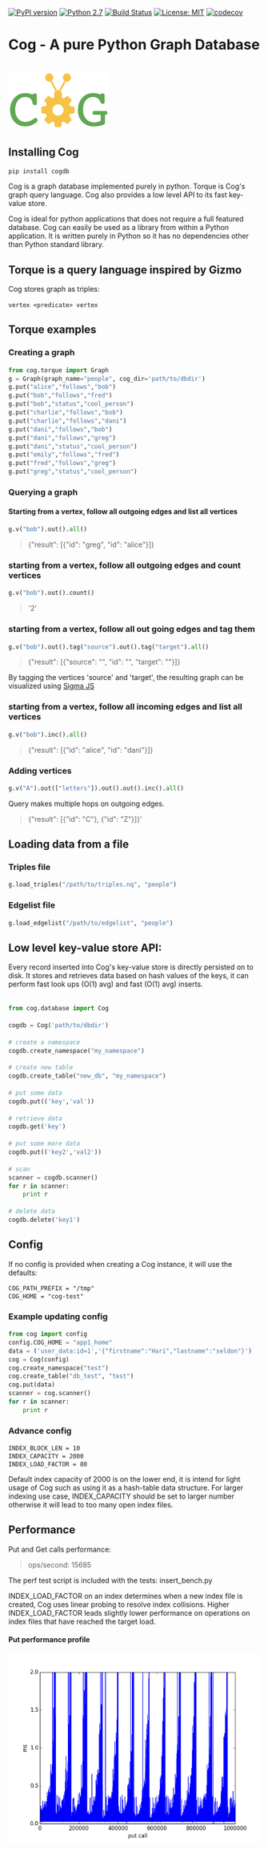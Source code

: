 [![PyPI version](https://badge.fury.io/py/cogdb.svg)](https://badge.fury.io/py/cogdb) [![Python 2.7](https://img.shields.io/badge/python-2.7-blue.svg)](https://www.python.org/downloads/release/python-270)
 [![Build Status](https://travis-ci.org/arun1729/cog.svg?branch=master)](https://travis-ci.org/arun1729/cog) [![License: MIT](https://img.shields.io/badge/License-MIT-yellow.svg)](https://opensource.org/licenses/MIT) [![codecov](https://codecov.io/gh/arun1729/cog/branch/master/graph/badge.svg)](https://codecov.io/gh/arun1729/cog)

# Cog - A pure Python Graph Database
# ![ScreenShot](/cog-logo.png)


## Installing Cog
```
pip install cogdb
```
Cog is a graph database implemented purely in python. Torque is Cog's graph query language. Cog also provides a low level API to its fast key-value store.

Cog is ideal for python applications that does not require a full featured database. Cog can easily be used as a library from within a Python application. It is written purely in Python so it has no dependencies other than Python standard library.

## Torque is a query language inspired by Gizmo
Cog stores graph as triples:

  ```vertex <predicate> vertex```
  
## Torque examples

### Creating a graph

```python
from cog.torque import Graph
g = Graph(graph_name="people", cog_dir='path/to/dbdir')
g.put("alice","follows","bob")
g.put("bob","follows","fred")
g.put("bob","status","cool_person")
g.put("charlie","follows","bob")
g.put("charlie","follows","dani")
g.put("dani","follows","bob")
g.put("dani","follows","greg")
g.put("dani","status","cool_person")
g.put("emily","follows","fred")
g.put("fred","follows","greg")
g.put("greg","status","cool_person")
```

### Querying a graph

#### Starting from a vertex, follow all outgoing edges and list all vertices
```python
g.v("bob").out().all()
```
> {"result": [{"id": "greg", "id": "alice"}]}

### starting from a vertex, follow all outgoing edges and count vertices
```python
g.v("bob").out().count()
```
> '2'

### starting from a vertex, follow all out going edges and tag them

```python
g.v("bob").out().tag("source").out().tag("target").all()
```
> {"result": [{"source": "<fred>", "id": "<greg>", "target": "<greg>"}]}

By tagging the vertices 'source' and 'target', the resulting graph can be visualized using [Sigma JS](http://sigmajs.org/) 

### starting from a vertex, follow all incoming edges and list all vertices
```python
g.v("bob").inc().all()
```
> {"result": [{"id": "alice", "id": "dani"}]}

### Adding vertices

```python
g.v("A").out(["letters"]).out().out().inc().all()
```
Query makes multiple hops on outgoing edges.

> {"result": [{"id": "C"}, {"id": "Z"}]}'

## Loading data from a file

### Triples file
```python
g.load_triples("/path/to/triples.nq", "people")
```

### Edgelist file
```python
g.load_edgelist("/path/to/edgelist", "people")
```

## Low level key-value store API:
Every record inserted into Cog's key-value store is directly persisted on to disk. It stores and retrieves data based 
on hash values of the keys, it can perform fast look ups (O(1) avg) and fast (O(1) avg) inserts. 

```python

from cog.database import Cog

cogdb = Cog('path/to/dbdir')

# create a namespace
cogdb.create_namespace("my_namespace")

# create new table
cogdb.create_table("new_db", "my_namespace")

# put some data
cogdb.put(('key','val'))

# retrieve data 
cogdb.get('key')

# put some more data
cogdb.put(('key2','val2'))

# scan
scanner = cogdb.scanner()
for r in scanner:
    print r
    
# delete data
cogdb.delete('key1')

```

## Config

If no config is provided when creating a Cog instance, it will use the defaults:

```
COG_PATH_PREFIX = "/tmp"
COG_HOME = "cog-test"
```

### Example updating config

```python
from cog import config
config.COG_HOME = "app1_home"
data = ('user_data:id=1','{"firstname":"Hari","lastname":"seldon"}')
cog = Cog(config)
cog.create_namespace("test")
cog.create_table("db_test", "test")
cog.put(data)
scanner = cog.scanner()
for r in scanner:
    print r

```

### Advance config

```
INDEX_BLOCK_LEN = 10
INDEX_CAPACITY = 2000
INDEX_LOAD_FACTOR = 80
```

Default index capacity of 2000 is on the lower end, it is intend for light usage of Cog such as using it as a hash-table data structure.
For larger indexing use case, INDEX_CAPACITY should be set to larger number otherwise it will lead to too many open index files.

## Performance

Put and Get calls performance:

> ops/second: 15685

The perf test script is included with the tests: insert_bench.py

INDEX_LOAD_FACTOR on an index determines when a new index file is created, Cog uses linear probing to resolve index collisions.
Higher INDEX_LOAD_FACTOR leads slightly lower performance on operations on index files that have reached the target load.

#### Put performance profile

![Put Perf](put_perf.png)
